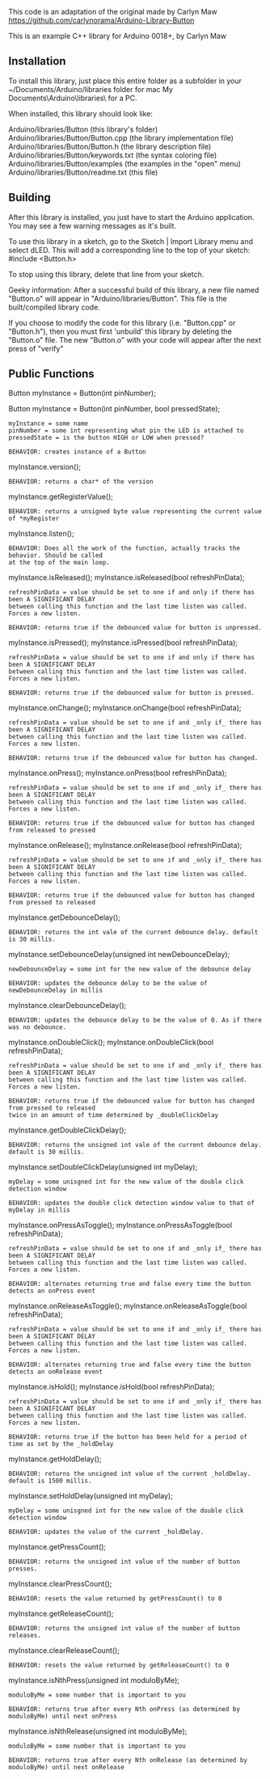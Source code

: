 This code is an adaptation of the original made by Carlyn Maw
https://github.com/carlynorama/Arduino-Library-Button

This is an example C++ library for Arduino 0018+, by Carlyn Maw

Installation
--------------------------------------------------------------------------------

To install this library, just place this entire folder as a subfolder in your
~/Documents/Arduino/libraries folder for mac My Documents\Arduino\libraries\ for a
PC.

When installed, this library should look like:

Arduino/libraries/Button              (this library's folder)
Arduino/libraries/Button/Button.cpp     (the library implementation file)
Arduino/libraries/Button/Button.h       (the library description file)
Arduino/libraries/Button/keywords.txt (the syntax coloring file)
Arduino/libraries/Button/examples     (the examples in the "open" menu)
Arduino/libraries/Button/readme.txt   (this file)

Building
--------------------------------------------------------------------------------

After this library is installed, you just have to start the Arduino application.
You may see a few warning messages as it's built.

To use this library in a sketch, go to the Sketch | Import Library menu and
select dLED.  This will add a corresponding line to the top of your sketch:
#include <Button.h>

To stop using this library, delete that line from your sketch.

Geeky information:
After a successful build of this library, a new file named "Button.o" will appear
in "Arduino/libraries/Button". This file is the built/compiled library
code.

If you choose to modify the code for this library (i.e. "Button.cpp" or "Button.h"),
then you must first 'unbuild' this library by deleting the "Button.o" file. The
new "Button.o" with your code will appear after the next press of "verify"

Public Functions
--------------------------------------------------------------------------------

Button myInstance = Button(int pinNumber);

Button myInstance = Button(int pinNumber, bool pressedState);

	myInstance = some name
	pinNumber = some int representing what pin the LED is attached to
	pressedState = is the button HIGH or LOW when pressed?
	
	BEHAVIOR: creates instance of a Button
	   
myInstance.version();
    
    BEHAVIOR: returns a char* of the version	

myInstance.getRegisterValue();
    
    BEHAVIOR: returns a unsigned byte value representing the current value of *myRegister
    
myInstance.listen();

    BEHAVIOR: Does all the work of the function, actually tracks the behavior. Should be called
    at the top of the main loop.
    
myInstance.isReleased();
myInstance.isReleased(bool refreshPinData);


    refreshPinData = value should be set to one if and only if there has been A SIGNIFICANT DELAY
    between calling this function and the last time listen was called. Forces a new listen.

    BEHAVIOR: returns true if the debounced value for button is unpressed.
    
myInstance.isPressed();
myInstance.isPressed(bool refreshPinData);

    refreshPinData = value should be set to one if and only if there has been A SIGNIFICANT DELAY
    between calling this function and the last time listen was called. Forces a new listen. 
    
    BEHAVIOR: returns true if the debounced value for button is pressed.

    
myInstance.onChange();
myInstance.onChange(bool refreshPinData); 

    refreshPinData = value should be set to one if and _only if_ there has been A SIGNIFICANT DELAY
    between calling this function and the last time listen was called. Forces a new listen. 
    
    BEHAVIOR: returns true if the debounced value for button has changed.

myInstance.onPress();
myInstance.onPress(bool refreshPinData);

    refreshPinData = value should be set to one if and _only if_ there has been A SIGNIFICANT DELAY
    between calling this function and the last time listen was called. Forces a new listen. 
    
    BEHAVIOR: returns true if the debounced value for button has changed from released to pressed
    
myInstance.onRelease();
myInstance.onRelease(bool refreshPinData);

    refreshPinData = value should be set to one if and _only if_ there has been A SIGNIFICANT DELAY
    between calling this function and the last time listen was called. Forces a new listen. 
    
    BEHAVIOR: returns true if the debounced value for button has changed from pressed to released

        
myInstance.getDebounceDelay();
    
    BEHAVIOR: returns the int vale of the current debounce delay. default is 30 millis.
    
myInstance.setDebounceDelay(unsigned int newDebounceDelay);

    newDebounceDelay = some int for the new value of the debounce delay
    
    BEHAVIOR: updates the debounce delay to be the value of newDebounceDelay in millis

myInstance.clearDebounceDelay();

    BEHAVIOR: updates the debounce delay to be the value of 0. As if there was no debounce.
    
myInstance.onDoubleClick();
myInstance.onDoubleClick(bool refreshPinData);

    refreshPinData = value should be set to one if and _only if_ there has been A SIGNIFICANT DELAY
    between calling this function and the last time listen was called. Forces a new listen. 

    BEHAVIOR: returns true if the debounced value for button has changed from pressed to released
    twice in an amount of time determined by _doubleClickDelay
    
myInstance.getDoubleClickDelay();

    BEHAVIOR: returns the unsigned int vale of the current debounce delay. default is 30 millis.

myInstance.setDoubleClickDelay(unsigned int myDelay);

    myDelay = some unisgned int for the new value of the double click detection window
    
    BEHAVIOR: updates the double click detection window value to that of myDelay in millis
    
myInstance.onPressAsToggle();
myInstance.onPressAsToggle(bool refreshPinData);

    refreshPinData = value should be set to one if and _only if_ there has been A SIGNIFICANT DELAY
    between calling this function and the last time listen was called. Forces a new listen. 
    
    BEHAVIOR: alternates returning true and false every time the button detects an onPress event

myInstance.onReleaseAsToggle();
myInstance.onReleaseAsToggle(bool refreshPinData);

    refreshPinData = value should be set to one if and _only if_ there has been A SIGNIFICANT DELAY
    between calling this function and the last time listen was called. Forces a new listen. 
    
    BEHAVIOR: alternates returning true and false every time the button detects an onRelease event
     
myInstance.isHold();
myInstance.isHold(bool refreshPinData);

    refreshPinData = value should be set to one if and _only if_ there has been A SIGNIFICANT DELAY
    between calling this function and the last time listen was called. Forces a new listen. 
    
    BEHAVIOR: returns true if the button has been held for a period of time as set by the _holdDelay
    
myInstance.getHoldDelay();

    BEHAVIOR: returns the unsigned int value of the current _holdDelay. default is 1500 millis.
    
myInstance.setHoldDelay(unsigned int myDelay);

    myDelay = some unisgned int for the new value of the double click detection window
    
    BEHAVIOR: updates the value of the current _holdDelay.
    
myInstance.getPressCount();

    BEHAVIOR: returns the unsigned int value of the number of button presses. 

myInstance.clearPressCount();  

    BEHAVIOR: resets the value returned by getPressCount() to 0 

myInstance.getReleaseCount();

    BEHAVIOR: returns the unsigned int value of the number of button releases. 

myInstance.clearReleaseCount();

    BEHAVIOR: resets the value returned by getReleaseCount() to 0 
    
myInstance.isNthPress(unsigned int moduloByMe);

    moduloByMe = some number that is important to you
    
    BEHAVIOR: returns true after every Nth onPress (as determined by moduloByMe) until next onPress

myInstance.isNthRelease(unsigned int moduloByMe);

    moduloByMe = some number that is important to you
    
    BEHAVIOR: returns true after every Nth onRelease (as determined by moduloByMe) until next onRelease


	
	
	
	



